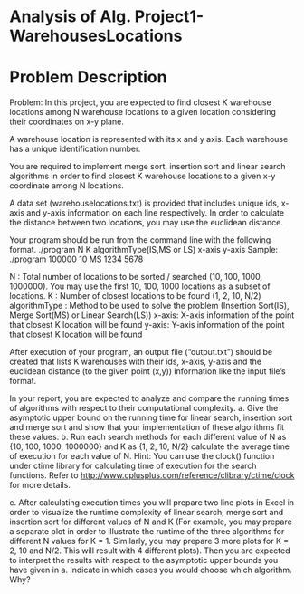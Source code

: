 # Analysis of Alg. Project1- WarehousesLocations
<h1>Problem Description </h1>

Problem: In this project, you are expected to find closest K warehouse locations among N warehouse locations to a given location considering their coordinates on x-y plane. 
 
A warehouse location is represented with its x and y axis. Each warehouse has a unique identification number. 
 
You are required to implement merge sort, insertion sort and linear search algorithms in order to find closest K warehouse locations to a given x-y coordinate among N locations. 
 
A data set (warehouselocations.txt) is provided that includes unique ids, x-axis and y-axis information on each line respectively. In order to calculate the distance between two locations, you may use the euclidean distance. 
 
Your program should be run from the command line with the following format. ./program N K algorithmType(IS,MS or LS) x-axis y-axis Sample: ./program 100000 10 MS 1234 5678 
 
N : Total number of locations to be sorted / searched (10, 100, 1000, 1000000). You may use the first 10, 100, 1000 locations as a subset of locations. K : Number of closest locations to be found (1, 2, 10, N/2) algorithmType : Method to be used to solve the problem (Insertion Sort(IS), Merge Sort(MS) or Linear Search(LS)) x-axis: X-axis information of the point that closest K location will be found y-axis: Y-axis information of the point that closest K location will be found 
 
After execution of your program, an output file (“output.txt”) should be created that lists K warehouses with their ids, x-axis, y-axis and the euclidean distance (to the given point (x,y)) information like the input file’s format. 
 
In your report, you are expected to analyze and compare the running times of algorithms with respect to their computational complexity.   a. Give the asymptotic upper bound on the running time for linear search, insertion sort and merge sort and show that your implementation of these algorithms fit these values.   b. Run each search methods for each different value of N as {10, 100, 1000, 1000000} and K as {1, 2, 10, N/2} calculate the average time of execution for each value of N.  Hint: You can use the clock() function under ctime library for calculating time of execution for the search functions. Refer to http://www.cplusplus.com/reference/clibrary/ctime/clock for more details.  
 
 c. After calculating execution times you will prepare two line plots in Excel in order to visualize the runtime complexity of linear search, merge sort and insertion sort for different values of N and K (For example, you may prepare a separate plot in order to illustrate the runtime of the three algorithms for different N values for K = 1. Similarly, you may prepare 3 more plots for K = 2, 10 and N/2. This will result with 4 different plots). Then you are expected to interpret the results with respect to the asymptotic upper bounds you have given in a. Indicate in which cases you would choose which algorithm. Why? 